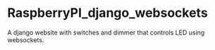 # RaspberryPI_django_websockets
A django website with switches and dimmer that controls LED using websockets.
